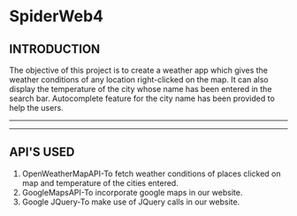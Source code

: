 # SpiderWeb4
## INTRODUCTION

The objective of this project is to create a weather app which gives the weather conditions of any location right-clicked on the map. It can also display the temperature of the city whose name has been entered in the search bar. Autocomplete feature for the city name has been provided to help the users.
***
***

## API'S USED

1. OpenWeatherMapAPI-To fetch weather conditions of places clicked on map and temperature of the cities entered.
2. GoogleMapsAPI-To incorporate google maps in our website.
3. Google JQuery-To make use of JQuery calls in our website.

